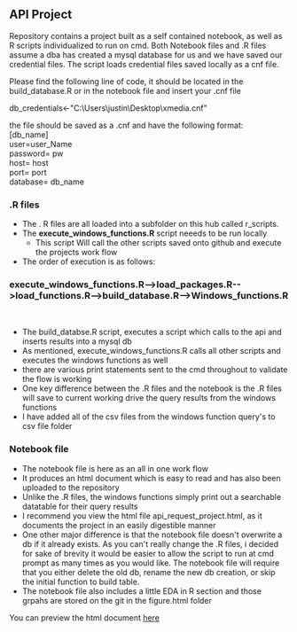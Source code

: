 ## API Project
Repository contains a project built as a self contained notebook, as well as R scripts individualized to run on cmd. Both Notebook files and .R files assume a dba has created a mysql database for us and we have saved our credential files.  The script loads credential files saved locally as a cnf file. 

Please find the following line of code, it should be located in the build_database.R or in the notebook file and insert your .cnf file

db_credentials<-"C:\\Users\\justin\\Desktop\\xmedia.cnf"

the file should be saved as a .cnf and have the following format:<br />
[db_name]<br />
user=user_Name<br />
password= pw <br />
host= host <br />
port= port <br />
database= db_name <br /> 


### .R files
+ The . R files are all loaded into a subfolder on this hub called r_scripts.
+ The **execute_windows_functions.R** script neeeds to be run locally
  + This script Will call the other scripts saved onto github and execute the projects work flow
+ The order of execution is as follows: 

###  execute_windows_functions.R-->load_packages.R-->load_functions.R-->build_database.R-->Windows_functions.R
<br />
 
+ The build_databse.R script, executes a script which calls to the api and inserts results into a mysql db
+ As mentioned, execute_windows_functions.R calls all other scripts and executes the windows functions as well
+ there are various print statements sent to the cmd throughout to validate the flow is working
+ One key difference between the .R files and the notebook is the .R files will save to current working drive the query results from the windows functions
+ I have added all of the csv files from the windows function query's to csv file folder

### Notebook file
+ The notebook file is here as an all in one work flow
+ It produces an html document which is easy to read and has also been uploaded to the repository
+ Unlike the .R files, the windows functions simply print out a searchable datatable for their query results
+ I recommend you view the html file api_request_project.html, as it documents the project in an easily digestible manner 
+ One other major difference is that the notebook file doesn't overwrite a db if it already exists. As you can't really change the .R files, i decided for sake of brevity it would be easier to allow the script to run at cmd prompt as many times as you would like.  The notebook file will require that you either delete the old db, rename the new db creation, or skip the initial function to build table.
+ The notebook file also includes a little EDA in R section and those grpahs are stored on the git in the figure.html folder

You can preview the html document [here](http://rpubs.com/justin_herman_42/521061)

